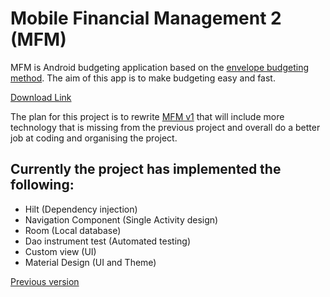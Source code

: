 # Mobile Financial Management 2 (MFM)
MFM is Android budgeting application based on the [envelope budgeting method](https://en.wikipedia.org/wiki/Envelope_system). The aim of this app is to make budgeting easy and fast.

[Download Link](https://github.com/kedaitayar/MFM2/releases/download/V1.0.1-beta/app-release.apk)


The plan for this project is to rewrite [MFM v1](https://github.com/kedaitayar/MFM) that will include more technology that is missing from the previous project and overall do a better job at coding and organising the project.

Currently the project has implemented the following:
 - 
 - Hilt (Dependency injection)
 - Navigation Component (Single Activity design)
 - Room (Local database)
 - Dao instrument test (Automated testing)
 - Custom view (UI)
 - Material Design (UI and Theme)
  

[Previous version](https://github.com/kedaitayar/MFM)
